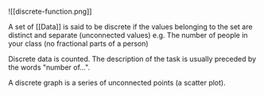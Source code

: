 ![[discrete-function.png]]

A set of [[Data]] is said to be discrete if the values belonging to the set are distinct and separate (unconnected values) e.g.  The number of people in your class (no fractional parts of a person)

Discrete data is counted. The description of the task is usually preceded by the words "number of...".

A discrete graph is a series of unconnected points (a scatter plot).

